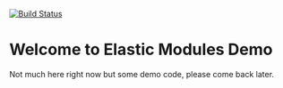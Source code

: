 [![Build Status](https://travis-ci.org/elasticmodules/demo.svg?branch=master)](https://travis-ci.org/elasticmodules/demo)
# Welcome to Elastic Modules Demo

Not much here right now but some demo code, please come back later.
